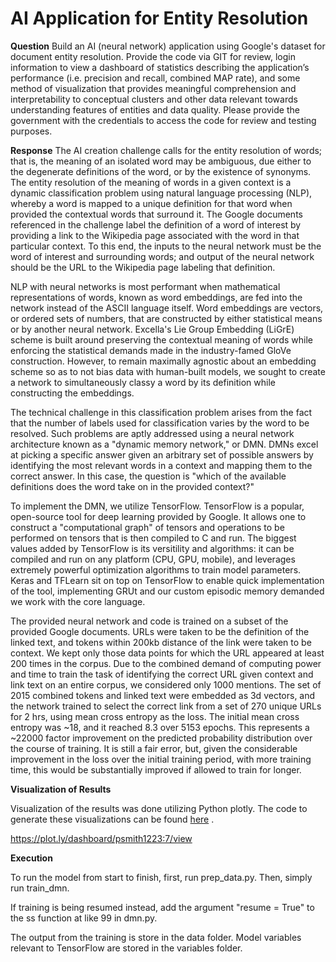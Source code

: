 # AI Application for Entity Resolution

**Question**
Build an AI (neural network) application using Google's dataset for document entity resolution. Provide the code via GIT for review, login information to view a dashboard of statistics describing the application’s performance (i.e. precision and recall, combined MAP rate), and some method of visualization that provides meaningful comprehension and interpretability to conceptual clusters and other data relevant towards understanding features of entities and data quality. Please provide the government with the credentials to access the code for review and testing purposes.

**Response**
The AI creation challenge calls for the entity resolution of words; that is, the meaning of an isolated word may be ambiguous, due either to the degenerate definitions of the word, or by the existence of synonyms.  The entity resolution of the meaning of words in a given context is a dynamic classification problem using natural language processing (NLP), whereby a word is mapped to a unique definition for that word when provided the contextual words that surround it. The Google documents referenced in the challenge label the definition of a word of interest by providing a link to the Wikipedia page associated with the word in that particular context. To this end, the inputs to the neural network must be the word of interest and surrounding words; and output of the neural network should be the URL to the Wikipedia page labeling that definition.

NLP with neural networks is most performant when mathematical representations of words, known as word embeddings, are fed into the network instead of the ASCII language itself. Word embeddings are vectors, or ordered sets of numbers, that are constructed by either statistical means or by another neural network. Excella's Lie Group Embedding (LiGrE) scheme is built around preserving the contextual meaning of words while enforcing the statistical demands made in the industry-famed GloVe construction.  However, to remain maximally agnostic about an embedding scheme so as to not bias data with human-built models, we sought to create a network to simultaneously classy a word by its definition while constructing the embeddings.

The technical challenge in this classification problem arises from the fact that the number of labels used for classification varies by the word to be resolved. Such problems are aptly addressed using a neural network architecture known as a "dynamic memory network," or DMN. DMNs excel at picking a specific answer given an arbitrary set of possible answers by identifying the most relevant words in a context and mapping them to the correct answer. In this case, the question is "which of the available definitions does the word take on in the provided context?"

To implement the DMN, we utilize TensorFlow.  TensorFlow is a popular, open-source tool for deep learning provided by Google.  It allows one to construct a "computational graph" of tensors and operations to be performed on tensors that is then compiled to C and run.  The biggest values added by TensorFlow is its versitility and algorithms: it can be compiled and run on any platform (CPU, GPU, mobile), and leverages extremely powerful optimization algorithms to train model parameters.  Keras and TFLearn sit on top on TensorFlow to enable quick implementation of the tool, implementing GRUt and our custom episodic memory demanded we work with the core language.

The provided neural network and code is trained on a subset of the provided Google documents. URLs were taken to be the definition of the linked text, and tokens within 200kb distance of the link were taken to be context.  We kept only those data points for which the URL appeared at least 200 times in the corpus. Due to the combined demand of computing power and time to train the task of identifying the correct URL given context and link text on an entire corpus, we considered only 1000 mentions. The set of 2015 combined tokens and linked text were embedded as 3d vectors, and the network trained to select the correct link from a set of 270 unique URLs for 2 hrs, using mean cross entropy as the loss.  The initial mean cross entropy was ~18, and it reached 8.3 over 5153 epochs.  This represents a ~22000 factor improvement on the predicted probability distribution over the course of training. It is still a fair error, but, given the considerable improvement in the loss over the initial training period, with more training time, this would be substantially improved if allowed to train for longer.

**Visualization of Results**

Visualization of the results was done utilizing Python plotly. The code to generate these visualizations can be found [here](https://github.com/excellalabs/ai-entityres/blob/master/dashboard/challenge_dashboard_.ipynb)
. 

https://plot.ly/dashboard/psmith1223:7/view

**Execution**

To run the model from start to finish, first, run prep_data.py.  Then, simply run train_dmn.

If training is being resumed instead, add the argument "resume = True" to the ss function at like 99 in dmn.py.

The output from the training is store in the data folder.  Model variables relevant to TensorFlow are stored in the variables folder.
